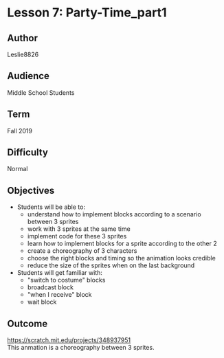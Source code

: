 # Lesson 7: Party-Time_part1

## Author
Leslie8826

## Audience 
Middle School Students

## Term
Fall 2019

## Difficulty
Normal

## Objectives 
  - Students will be able to: 
       * understand how to implement blocks according to a scenario between 3 sprites
       * work with 3 sprites at the same time
       * implement code for these 3 sprites
       * learn how to implement blocks for a sprite according to the other 2
       * create a choreography of 3 characters
       * choose the right blocks and timing so the animation looks credible
       * reduce the size of the sprites when on the last background
  - Students will get familiar with:
       * "switch to costume" blocks
       * broadcast block
       * "when I receive" block
       * wait block

## Outcome
https://scratch.mit.edu/projects/348937951 <br>
This anmation is a choreography between 3 sprites. 
